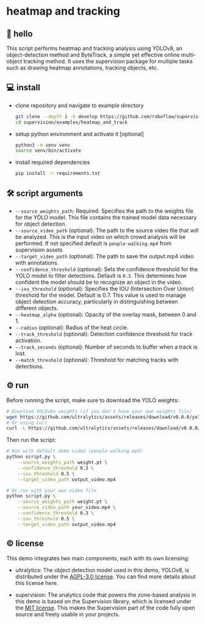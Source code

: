 # heatmap and tracking

## 👋 hello

This script performs heatmap and tracking analysis using YOLOv8, an object-detection method and
ByteTrack, a simple yet effective online multi-object tracking method. It uses the
supervision package for multiple tasks such as drawing heatmap annotations, tracking objects, etc.

## 💻 install

- clone repository and navigate to example directory

    ```bash
    git clone --depth 1 -b develop https://github.com/roboflow/supervision.git
    cd supervision/examples/heatmap_and_track
    ```

- setup python environment and activate it \[optional\]

    ```bash
    python3 -m venv venv
    source venv/bin/activate
    ```

- install required dependencies

    ```bash
    pip install -r requirements.txt
    ```

## 🛠️ script arguments

- `--source_weights_path`: Required. Specifies the path to the weights file for the
    YOLO model. This file contains the trained model data necessary for object detection.
- `--source_video_path` (optional): The path to the source video file that will be
    analyzed. This is the input video on which crowd analysis will be performed.
    If not specified default is `people-walking.mp4` from supervision assets
- `--target_video_path` (optional): The path to save the output.mp4 video with annotations.
- `--confidence_threshold` (optional): Sets the confidence threshold for the YOLO model
    to filter detections. Default is `0.3`. This determines how confident the model should
    be to recognize an object in the video.
- `--iou_threshold` (optional): Specifies the IOU (Intersection Over Union) threshold
    for the model. Default is 0.7. This value is used to manage object detection accuracy,
    particularly in distinguishing between different objects.
- `--heatmap_alpha` (optional): Opacity of the overlay mask, between 0 and 1.
- `--radius` (optional): Radius of the heat circle.
- `--track_threshold` (optional): Detection confidence threshold for track activation.
- `--track_seconds` (optional): Number of seconds to buffer when a track is lost.
- `--match_threshold` (optional): Threshold for matching tracks with detections.

## ⚙️ run

Before running the script, make sure to download the YOLO weights:
```bash
# Download YOLOv8n weights (if you don't have your own weights file)
wget https://github.com/ultralytics/assets/releases/download/v0.0.0/yolov8n.pt -O weight.pt
# Or using curl
curl -L https://github.com/ultralytics/assets/releases/download/v0.0.0/yolov8n.pt -o weight.pt
```

Then run the script:
```bash
# Run with default demo video (people-walking.mp4)
python script.py \
    --source_weights_path weight.pt \
    --confidence_threshold 0.3 \
    --iou_threshold 0.5 \
    --target_video_path output_video.mp4

# Or run with your own video file
python script.py \
    --source_weights_path weight.pt \
    --source_video_path your_video.mp4 \
    --confidence_threshold 0.3 \
    --iou_threshold 0.5 \
    --target_video_path output_video.mp4
```

## © license

This demo integrates two main components, each with its own licensing:

- ultralytics: The object detection model used in this demo, YOLOv8, is distributed
    under the [AGPL-3.0 license](https://github.com/ultralytics/ultralytics/blob/main/LICENSE).
    You can find more details about this license here.

- supervision: The analytics code that powers the zone-based analysis in this demo is
    based on the Supervision library, which is licensed under the
    [MIT license](https://github.com/roboflow/supervision/blob/develop/LICENSE.md). This
    makes the Supervision part of the code fully open source and freely usable in your
    projects.
